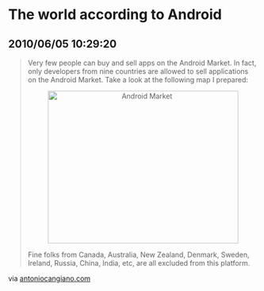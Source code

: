 # The world according to Android
## 2010/06/05 10:29:20 

<div class="posterous_bookmarklet_entry">
  <blockquote class="posterous_long_quote"><p>Very few people can buy and sell apps on the Android Market. In fact, only developers from nine countries are allowed to sell applications on the Android Market. Take a look at the following map I prepared:</p>
<p align="center"><img src="http://antoniocangiano.com/wp-content/uploads/2010/06/android.png" height="308" alt="Android Market" width="384" /></p>
<p>Fine folks from Canada, Australia, New Zealand, Denmark, Sweden, Ireland, Russia, China, India, etc, are all excluded from this platform. </p></blockquote>

<div class="posterous_quote_citation">via <a href="http://antoniocangiano.com/2010/06/02/the-world-according-to-android/">antoniocangiano.com</a></div>
<p></p></div>
